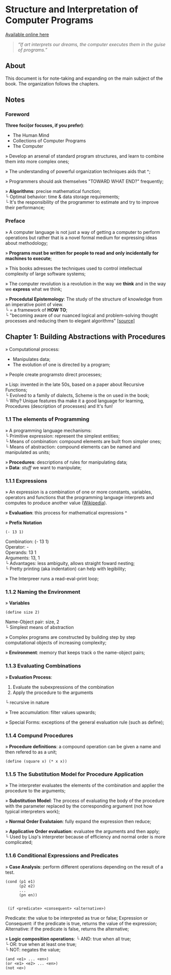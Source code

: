 # Structure and Interpretation of Computer Programs 
[Available online here](https://mitpress.mit.edu/sites/default/files/sicp/full-text/book/book.html)

> *“If art interprets our dreams, the computer executes them in the guise of programs.”*

## About 

This document is for note-taking and expanding on the main subject of the book. The organization follows the chapters. 

## Notes 

### Foreword 

**Three foci(or focuses, if you prefer)**: 
- The Human Mind 
- Collections of Computer Programs
- The Computer

 » Develop an arsenal of standard program structures, and learn to combine them into more complex ones;  
 
 » The understanding of powerful organization techniques aids that ^;  
 
 » Programmers should ask themselves "TOWARD WHAT END?" frequently;   

» **Algorithms**: precise mathematical function;  
    └ Optimal behavior: time & data storage requirements;  
    └ It's the responsibility of the programmer to estimate and try to improve their performance;   

### Preface 

» A computer language is not just a way of getting a computer to perform operations but rather that is a novel formal medium for expressing ideas about methodology;  

» **Programs must be written for people to read and only incidentally for machines to execute**;   

» This books adresses the techniques used to control intellectual complexity of large software systems;  

» The computer revolution is a revolution in the way we **think** and in the way we **express** what we think;  

» **Procedutal Epistemology**: The study of the structure of knowledge from an imperative point of view.   
└ = a framework of **HOW TO**;  
└ "becoming aware of our nuanced logical and problem-solving thought processes and reducing them to elegant algorithms" [[source]](https://boundlessrationality.wordpress.com/2011/07/23/computer-science-and-philosophy-procedural-epistemology/
)

## Chapter 1: Building Abstractions with Procedures 

» Computational process: 
  - Manipulates data;
  - The evolution of one is directed by a program;
  
» People create programsto direct processes;  

» Lisp: invented in the late 50s, based on a paper about Recursive Functions;  
└ Evolved to a family of dialects, Scheme is the on used in the book;  
└ Why? Unique features tha make it a good language for learning, Procedures (description of processes) and It's fun!  

### 1.1 The elements of Programming 

» A programming language mechanisms:  
└ Primitive expression: represent the simplest entities;  
└ Means of combination: compound elements are built from simpler ones;  
└ Means of abstraction: compound elements can be named and manipulated as units; 

» **Procedures**: descriptions of rules for manipulating data;  
» **Data**: *stuff* we want to manipulate; 

### 1.1.1 Expressions 

» An expression is a combination of one or more constants, variables, operators and functions that the programming language interprets and computes to produce another value ([Wikipedia](https://en.wikipedia.org/wiki/Expression_(computer_science))).  

» **Evaluation**: this process for mathematical expressions ^   

» **Prefix Notation**    
```
(- 13 1)
```  
Combination:  (- 13 1)   
Operator: -   
Operands: 13 1  
Arguments: 13, 1  
└ Advantages: less ambiguity, allows straight foward nesting;   
└ Pretty printing (aka indentation) can help with legibility;   

» The Interpreer runs a read-eval-print loop;   

### 1.1.2 Naming the Environment   

» **Variables**   
```
(define size 2)
``` 
Name-Object pair: size, 2   
└ Simplest means of abstraction   

» Complex programs are constructed by building step by step computational objects of increasing complexity;    

» **Environment**: memory that keeps track o the name-object pairs;    

### 1.1.3 Evaluating Combinations  

» **Evaluation Process**:   
1. Evaluate the subexpressions of the combination   
2. Apply the procedure to the arguments    

└ recursive in nature    

» Tree accumulation: filter values upwards;   

» Special Forms: exceptions of the general evaluation rule (such as define);   

### 1.1.4 Compund Procedures 

» **Procedure definitions**: a compound operation can be given a name and then refered to as a unit;  
```
(define (square x) (* x x))
```  

### 1.1.5 The Substitution Model for Procedure Application

» The interpreter evaluates the elements of the combination and applier the procedure to the arguments;   

» **Substitution Model**: The process of evaluating the body of the procedure with the parameter replaced by the corresponding argument (not how typical interpreters work);   

» **Normal Order Evalutaion**: fully expand the expression then reduce;   

» **Applicative Order evaluation**: evaluatee the arguments and then apply;   
└ Used by Lisp's interpreter because of efficiency and normal order is more complicated; 

### 1.1.6 Conditional Expressions and Predicates

» **Case Analysis**: perform different operations depending on the result of a test. 
``` 
(cond (p1 e1)
      (p2 e2) 
      ...
      (pn en))
          
          
 (if <predicate> <consequent> <alternative>)
 ```

Predicate: the value to be interpreted as true or false; 
Expression or Consequent: if the predicate is true, returns the value of the expression; 
Alternative: if the predicate is false, returns the alternative; 

» **Logic composition operations**: 
└ AND: true when all true;   
└ OR: true when at least one true;   
└ NOT: negates the value;   

```
(and <e1> ... <en>) 
(or <e1> <e2> ... <en>)
(not <e>) 
```






















